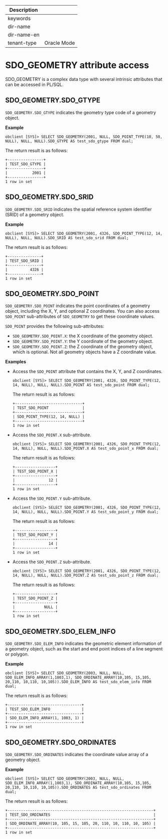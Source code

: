 | Description   |                 |
|---------------|-----------------|
| keywords      |                 |
| dir-name      |                 |
| dir-name-en   |                 |
| tenant-type   | Oracle Mode     |

# SDO_GEOMETRY attribute access

SDO_GEOMETRY is a complex data type with several intrinsic attributes that can be accessed in PL/SQL. 

## SDO_GEOMETRY.SDO_GTYPE

`SDO_GEOMETRY.SDO_GTYPE` indicates the geometry type code of a geometry object. 

**Example**

```shell
obclient [SYS]> SELECT SDO_GEOMETRY(2001, NULL, SDO_POINT_TYPE(10, 50, NULL), NULL, NULL).SDO_GTYPE AS test_sdo_gtype FROM dual;
```

The return result is as follows:

```shell
+----------------+
| TEST_SDO_GTYPE |
+----------------+
|           2001 |
+----------------+
1 row in set
```

## SDO_GEOMETRY.SDO_SRID

`SDO_GEOMETRY.SDO_SRID` indicates the spatial reference system identifier (SRID) of a geometry object. 

**Example**

```shell
obclient [SYS]> SELECT SDO_GEOMETRY(2001, 4326, SDO_POINT_TYPE(12, 14, NULL), NULL, NULL).SDO_SRID AS test_sdo_srid FROM dual;
```

The return result is as follows:

```shell
+---------------+
| TEST_SDO_SRID |
+---------------+
|          4326 |
+---------------+
1 row in set
```

## SDO_GEOMETRY.SDO_POINT

`SDO_GEOMETRY.SDO_POINT` indicates the point coordinates of a geometry object, including the X, Y, and optional Z coordinates. You can also access `SDO_POINT` sub-attributes of `SDO_GEOMETRY` to get these coordinate values. 

`SDO_POINT` provides the following sub-attributes:

* `SDO_GEOMETRY.SDO_POINT.X`: the X coordinate of the geometry object. 
* `SDO_GEOMETRY.SDO_POINT.Y`: the Y coordinate of the geometry object. 
* `SDO_GEOMETRY.SDO_POINT.Z`: the Z coordinate of the geometry object, which is optional. Not all geometry objects have a Z coordinate value. 

**Examples**

* Access the `SDO_POINT` attribute that contains the X, Y, and Z coordinates. 

   ```shell
   obclient [SYS]> SELECT SDO_GEOMETRY(2001, 4326, SDO_POINT_TYPE(12, 14, NULL), NULL, NULL).SDO_POINT AS test_sdo_point FROM dual;
   ```

   The return result is as follows:

   ```shell
   +------------------------------+
   | TEST_SDO_POINT               |
   +------------------------------+
   | SDO_POINT_TYPE(12, 14, NULL) |
   +------------------------------+
   1 row in set
   ```

* Access the `SDO_POINT.X` sub-attribute. 

   ```shell
   obclient [SYS]> SELECT SDO_GEOMETRY(2001, 4326, SDO_POINT_TYPE(12, 14, NULL), NULL, NULL).SDO_POINT.X AS test_sdo_point_x FROM dual;
   ```

   The return result is as follows:

   ```shell
   +------------------+
   | TEST_SDO_POINT_X |
   +------------------+
   |               12 |
   +------------------+
   1 row in set
   ```

* Access the `SDO_POINT.Y` sub-attribute. 

   ```shell
   obclient [SYS]> SELECT SDO_GEOMETRY(2001, 4326, SDO_POINT_TYPE(12, 14, NULL), NULL, NULL).SDO_POINT.Y AS test_sdo_point_y FROM dual;
   ```

   The return result is as follows:

   ```shell
   +------------------+
   | TEST_SDO_POINT_Y |
   +------------------+
   |               14 |
   +------------------+
   1 row in set
   ```

* Access the `SDO_POINT.Z` sub-attribute. 

   ```shell
   obclient [SYS]> SELECT SDO_GEOMETRY(2001, 4326, SDO_POINT_TYPE(12, 14, NULL), NULL, NULL).SDO_POINT.Z AS test_sdo_point_z FROM dual;
   ```

   The return result is as follows:

   ```shell
   +------------------+
   | TEST_SDO_POINT_Z |
   +------------------+
   |             NULL |
   +------------------+
   1 row in set
   ```

## SDO_GEOMETRY.SDO_ELEM_INFO

`SDO_GEOMETRY.SDO_ELEM_INFO` indicates the geometric element information of a geometry object, such as the start and end point indices of a line segment or polygon. 

**Example**

```shell
obclient [SYS]> SELECT SDO_GEOMETRY(2003, NULL, NULL, SDO_ELEM_INFO_ARRAY(1,1003,1), SDO_ORDINATE_ARRAY(10,105, 15,105, 20,110, 10,110, 10,105)).SDO_ELEM_INFO AS test_sdo_elem_info FROM dual;
```

The return result is as follows:

```shell
+---------------------------------+
| TEST_SDO_ELEM_INFO              |
+---------------------------------+
| SDO_ELEM_INFO_ARRAY(1, 1003, 1) |
+---------------------------------+
1 row in set
```

## SDO_GEOMETRY.SDO_ORDINATES

`SDO_GEOMETRY.SDO_ORDINATES` indicates the coordinate value array of a geometry object. 

**Example**

```shell
obclient [SYS]> SELECT SDO_GEOMETRY(2003, NULL, NULL, SDO_ELEM_INFO_ARRAY(1,1003,1), SDO_ORDINATE_ARRAY(10,105, 15,105, 20,110, 10,110, 10,105)).SDO_ORDINATES AS test_sdo_ordinates FROM dual;
```

The return result is as follows:

```shell
+-----------------------------------------------------------------+
| TEST_SDO_ORDINATES                                              |
+-----------------------------------------------------------------+
| SDO_ORDINATE_ARRAY(10, 105, 15, 105, 20, 110, 10, 110, 10, 105) |
+-----------------------------------------------------------------+
1 row in set
```
